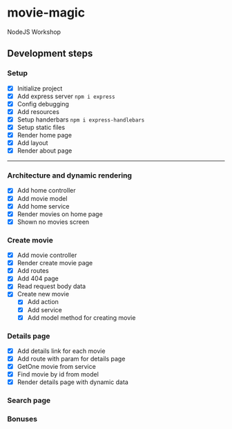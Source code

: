 # movie-magic
NodeJS Workshop

## Development steps

### Setup
- [x] Initialize project
- [x] Add express server `npm i express`
- [x] Config debugging
- [x] Add resources
- [x] Setup handerbars `npm i express-handlebars`
- [x] Setup static files
- [x] Render home page
- [x] Add layout
- [x] Render about page
---
### Architecture and dynamic rendering
- [x] Add home controller
- [x] Add movie model
- [x] Add home service
- [x] Render movies on home page
- [x] Shown no movies screen
### Create movie
- [x] Add movie controller
- [x] Render create movie page
- [x] Add routes
- [x] Add 404 page
- [x] Read request body data
- [x] Create new movie
  - [x] Add action
  - [x] Add service
  - [x] Add model method for creating movie
### Details page
- [x] Add details link for each movie
- [x] Add route with param for details page
- [x] GetOne movie from service
- [x] Find movie by id from model
- [x] Render details page with dynamic data
### Search page
### Bonuses
